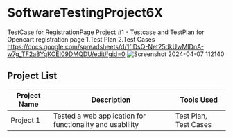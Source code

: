 # SoftwareTestingProject6X
TestCase for RegistrationPage
Project #1 - Testcase and TestPlan for Opencart registration page
1.Test Plan
2.Test Cases
https://docs.google.com/spreadsheets/d/1fIDsQ-Net25dkUwMIDnA-w7g_TF2a8YqKOEI09DMQDU/edit#gid=0
![Screenshot 2024-04-07 112140](https://github.com/pradnya1504/SoftwareTestingProject6X/assets/165540609/67c1c185-2f52-4236-8304-3ba5e2ca19ab)


## Project List
| Project Name | Description | Tools Used |
| ------------ | ----------- | ---------- |
| Project 1    | Tested a web application for functionality and usablility | Test Plan, Test Cases |

